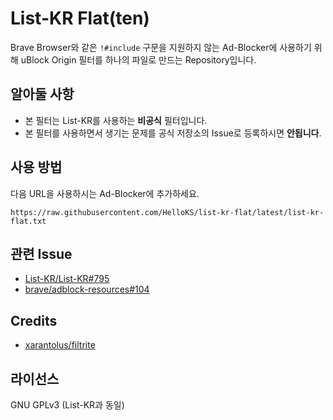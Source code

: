 # List-KR Flat(ten)

Brave Browser와 같은 `!#include` 구문을 지원하지 않는 Ad-Blocker에 사용하기 위해 uBlock Origin 필터를 하나의 파일로 만드는 Repository입니다.

## 알아둘 사항

* 본 필터는 List-KR를 사용하는 **비공식** 필터입니다.
* 본 필터를 사용하면서 생기는 문제를 공식 저장소의 Issue로 등록하시면 **안됩니다**.

## 사용 방법

다음 URL을 사용하시는 Ad-Blocker에 추가하세요.
```
https://raw.githubusercontent.com/HelloKS/list-kr-flat/latest/list-kr-flat.txt
```

## 관련 Issue

* [List-KR/List-KR#795](https://github.com/List-KR/List-KR/issues/795)
* [brave/adblock-resources#104](https://github.com/brave/adblock-resources/issues/104)

## Credits

* [xarantolus/filtrite](https://github.com/xarantolus/filtrite)

## 라이선스

GNU GPLv3 (List-KR과 동일)
